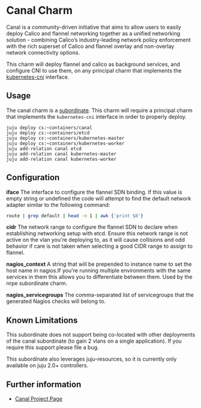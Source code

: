# Canal Charm

Canal is a community-driven initiative that aims to allow users to easily
deploy Calico and flannel networking together as a unified networking
solution - combining Calico’s industry-leading network policy enforcement with
the rich superset of Calico and flannel overlay and non-overlay network
connectivity options.

This charm will deploy flannel and calico as background services, and configure
CNI to use them, on any principal charm that implements the [kubernetes-cni][]
interface.

[kubernetes-cni]: https://github.com/juju-solutions/interface-kubernetes-cni

## Usage

The canal charm is a [subordinate][]. This charm will require a principal charm
that implements the `kubernetes-cni` interface in order to properly deploy.

[subordinate]: https://docs.jujucharms.com/2.4/en/authors-subordinate-applications
```
juju deploy cs:~containers/canal
juju deploy cs:~containers/etcd
juju deploy cs:~containers/kubernetes-master
juju deploy cs:~containers/kubernetes-worker
juju add-relation canal etcd
juju add-relation canal kubernetes-master
juju add-relation canal kubernetes-worker
```

## Configuration

**iface** The interface to configure the flannel SDN binding. If this value is
empty string or undefined the code will attempt to find the default network
adapter similar to the following command:  
```bash
route | grep default | head -n 1 | awk {'print $8'}
```

**cidr** The network range to configure the flannel SDN to declare when
establishing networking setup with etcd. Ensure this network range is not active
on the vlan you're deploying to, as it will cause collisions and odd behavior
if care is not taken when selecting a good CIDR range to assign to flannel.

**nagios_context** A string that will be prepended to instance name to set the
host name in nagios.If you're running multiple environments with the same
services in them this allows you to differentiate between them. Used by the
nrpe subordinate charm.

**nagios_servicegroups** The comma-separated list of servicegroups that the
generated Nagios checks will belong to.

## Known Limitations

This subordinate does not support being co-located with other deployments of
the canal subordinate (to gain 2 vlans on a single application). If you
require this support please file a bug.

This subordinate also leverages juju-resources, so it is currently only
available on juju 2.0+ controllers.


## Further information

- [Canal Project Page](https://github.com/projectcalico/canal)
